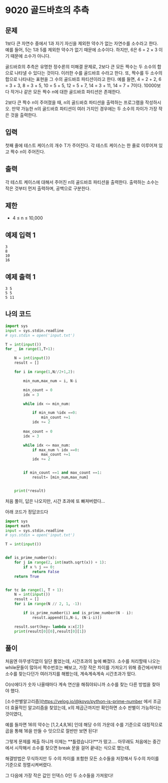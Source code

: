 # 9020 골드바흐의 추측

## 문제

1보다 큰 자연수 중에서  1과 자기 자신을 제외한 약수가 없는 자연수를 소수라고 한다. 예를 들어, 5는 1과 5를 제외한 약수가 없기 때문에 소수이다. 하지만, 6은 6 = 2 × 3 이기 때문에 소수가 아니다.

골드바흐의 추측은 유명한 정수론의 미해결 문제로, 2보다 큰 모든 짝수는 두 소수의 합으로 나타낼 수 있다는 것이다. 이러한 수를 골드바흐 수라고 한다. 또, 짝수를 두 소수의 합으로 나타내는 표현을 그 수의 골드바흐 파티션이라고 한다. 예를 들면, 4 = 2 + 2, 6 = 3 + 3, 8 = 3 + 5, 10 = 5 + 5, 12 = 5 + 7, 14 = 3 + 11, 14 = 7 + 7이다. 10000보다 작거나 같은 모든 짝수 n에 대한 골드바흐 파티션은 존재한다.

2보다 큰 짝수 n이 주어졌을 때, n의 골드바흐 파티션을 출력하는 프로그램을 작성하시오. 만약 가능한 n의 골드바흐 파티션이 여러 가지인 경우에는 두 소수의 차이가 가장 작은 것을 출력한다.

## 입력

첫째 줄에 테스트 케이스의 개수 T가 주어진다. 각 테스트 케이스는 한 줄로 이루어져 있고 짝수 n이 주어진다.

## 출력

각 테스트 케이스에 대해서 주어진 n의 골드바흐 파티션을 출력한다. 출력하는 소수는 작은 것부터 먼저 출력하며, 공백으로 구분한다.

## 제한

- 4 ≤ n ≤ 10,000

## 예제 입력 1 

```
3
8
10
16
```

## 예제 출력 1

```
3 5
5 5
5 11
```

## 나의 코드

```python
import sys
input = sys.stdin.readline
# sys.stdin = open('input.txt')

T = int(input())
for _ in range(1,T+1):

    N = int(input())
    result = [] 

    for i in range(1,N//2+1,2):

        min_num,max_num = i, N-i

        min_count = 0
        idx = 3 

        while idx <= min_num:

            if min_num %idx ==0:
                min_count +=1
            idx += 2
 
        max_count = 0
        idx = 3  

        while idx <= max_num:
            if max_num % idx ==0:
                max_count +=1
            idx += 2


        if min_count ==1 and max_count ==1:
            result= [min_num,max_num]


    print(*result)
```

처음 풀이, 답은 나오지만, 시간 초과에 또 빠져버렸다...

아래 코드가 정답코드다 

```python
import sys
import math
input = sys.stdin.readline
# sys.stdin = open('input.txt')

T = int(input())


def is_prime_number(x):
    for j in range(2, int(math.sqrt(x)) + 1):
        if x % j == 0:
            return False
    return True


for tc in range(1, T + 1):
    N = int(input())
    result = []
    for i in range(N // 2, 1, -1):

        if is_prime_number(i) and is_prime_number(N - i):
            result.append([i,N-i, (N-i-i)])

    result.sort(key= lambda x:x[2])
    print(result[0][0],result[0][1])
```

## 풀이

처음엔 아무생각없이 일단 풀었는데, 시간초과의 늪에 빠졌다. 소수를 처리할때 나오는 while문들이 많아서 짝수번호는 빼보고, 가장 작은 차이를 가져오기 위해 중간에서부터 소수를 찾는다던가 여러가지를 해봤는데, 계속계속계속 시간초과가 떴다. 

O(n)에다가 숫자 나올때마다 계속 연산을 해줘야되니까 소수를 찾는 다른 방법을 찾아야 했다. 

[소수판별알고리즘](https://velog.io/@koyo/python-is-prime-number 에서 조금 더 효율적인 알고리즘을 찾았는데, x의 제곱근까지만 확인하면 소수 판별이 가능하다는 것이였다,

예를 들자면 16의 약수는 [1,2,4,8,16] 인데 해당 수의 가운데 수를 기준으로 대칭적으로 곱을 통해 16을 만들 수 잇으므로 절반만 보면 된다! 

그렇게 문제를 제출 하니까 이제는 **틀렸습니다!**가 떴고.... 아무래도 처음에는 중간에서 시작해서 소수를 찾으면 break 문을 걸어 끝내는 식으로 했는데, 

해결방법은 무식하지만 두 수의 차이를 포함한 모든 소수들을 저장해서 두수의 차이를 기준으로 정렬시켜버렸다. 

그 다음에 가장 작은 값인 인덱스 0인 두 소수들을 가져왔다! 







